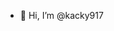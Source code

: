 - 👋 Hi, I’m @kacky917

<!---
kacky917/kacky917 is a ✨ special ✨ repository because its `README.md` (this file) appears on your GitHub profile.
You can click the Preview link to take a look at your changes.
--->
